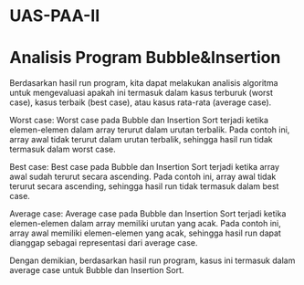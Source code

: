# UAS-PAA-II

# Analisis Program Bubble&Insertion
Berdasarkan hasil run program, kita dapat melakukan analisis algoritma untuk mengevaluasi apakah ini termasuk dalam kasus terburuk (worst case), kasus terbaik (best case), atau kasus rata-rata (average case).

Worst case:
Worst case pada Bubble dan Insertion Sort terjadi ketika elemen-elemen dalam array terurut dalam urutan terbalik. Pada contoh ini, array awal tidak terurut dalam urutan terbalik, sehingga hasil run tidak termasuk dalam worst case.

Best case:
Best case pada Bubble dan Insertion Sort terjadi ketika array awal sudah terurut secara ascending. Pada contoh ini, array awal tidak terurut secara ascending, sehingga hasil run tidak termasuk dalam best case.

Average case:
Average case pada Bubble dan Insertion Sort terjadi ketika elemen-elemen dalam array memiliki urutan yang acak. Pada contoh ini, array awal memiliki elemen-elemen yang acak, sehingga hasil run dapat dianggap sebagai representasi dari average case.

Dengan demikian, berdasarkan hasil run program, kasus ini termasuk dalam average case untuk Bubble dan Insertion Sort.
